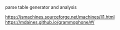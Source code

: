 parse table generator and analysis

https://jsmachines.sourceforge.net/machines/ll1.html
https://mdaines.github.io/grammophone/#/